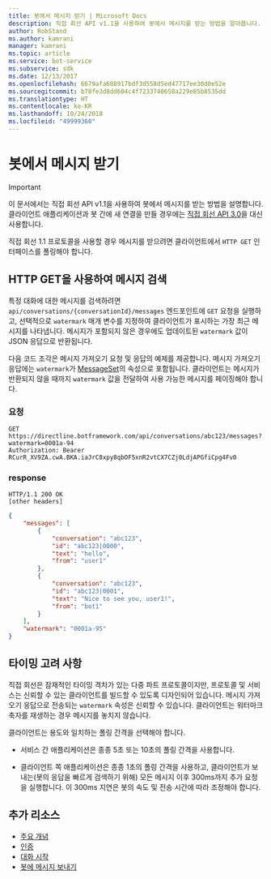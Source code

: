 ```yaml
---
title: 봇에서 메시지 받기 | Microsoft Docs
description: 직접 회선 API v1.1을 사용하여 봇에서 메시지를 받는 방법을 알아봅니다.
author: RobStand
ms.author: kamrani
manager: kamrani
ms.topic: article
ms.service: bot-service
ms.subservice: sdk
ms.date: 12/13/2017
ms.openlocfilehash: 6679afa688917bdf3d558d5ed47717ee30d0e52e
ms.sourcegitcommit: b78fe3d8dd604c4f7233740658a229e85b8535dd
ms.translationtype: HT
ms.contentlocale: ko-KR
ms.lasthandoff: 10/24/2018
ms.locfileid: "49999360"
---
```

# <a name="receive-messages-from-the-bot"></a>봇에서 메시지 받기

> [!IMPORTANT]
> 이 문서에서는 직접 회선 API v1.1을 사용하여 봇에서 메시지를 받는 방법을 설명합니다. 클라이언트 애플리케이션과 봇 간에 새 연결을 만들 경우에는 [직접 회선 API 3.0](bot-framework-rest-direct-line-3-0-receive-activities.md)을 대신 사용합니다.

직접 회선 1.1 프로토콜을 사용할 경우 메시지를 받으려면 클라이언트에서 `HTTP GET` 인터페이스를 폴링해야 합니다. 

## <a name="retrieve-messages-with-http-get"></a>HTTP GET을 사용하여 메시지 검색

특정 대화에 대한 메시지를 검색하려면 `api/conversations/{conversationId}/messages` 엔드포인트에 `GET` 요청을 실행하고, 선택적으로 `watermark` 매개 변수를 지정하여 클라이언트가 표시하는 가장 최근 메시지를 나타냅니다. 메시지가 포함되지 않은 경우에도 업데이트된 `watermark` 값이 JSON 응답으로 반환됩니다.

다음 코드 조각은 메시지 가져오기 요청 및 응답의 예제를 제공합니다. 메시지 가져오기 응답에는 `watermark`가 [MessageSet](bot-framework-rest-direct-line-1-1-api-reference.md#messageset-object)의 속성으로 포함됩니다. 클라이언트는 메시지가 반환되지 않을 때까지 `watermark` 값을 전달하여 사용 가능한 메시지를 페이징해야 합니다. 

### <a name="request"></a>요청

```http
GET https://directline.botframework.com/api/conversations/abc123/messages?watermark=0001a-94
Authorization: Bearer RCurR_XV9ZA.cwA.BKA.iaJrC8xpy8qbOF5xnR2vtCX7CZj0LdjAPGfiCpg4Fv0
```

### <a name="response"></a>response

```http
HTTP/1.1 200 OK
[other headers]
```

```json
{
    "messages": [
        {
            "conversation": "abc123",
            "id": "abc123|0000",
            "text": "hello",
            "from": "user1"
        }, 
        {
            "conversation": "abc123",
            "id": "abc123|0001",
            "text": "Nice to see you, user1!",
            "from": "bot1"
        }
    ],
    "watermark": "0001a-95"
}
```

## <a name="timing-considerations"></a>타이밍 고려 사항

직접 회선은 잠재적인 타이밍 격차가 있는 다중 파트 프로토콜이지만, 프로토콜 및 서비스는 신뢰할 수 있는 클라이언트를 빌드할 수 있도록 디자인되어 있습니다. 메시지 가져오기 응답으로 전송되는 `watermark` 속성은 신뢰할 수 있습니다. 클라이언트는 워터마크 축자를 재생하는 경우 메시지를 놓치지 않습니다.

클라이언트는 용도와 일치하는 폴링 간격을 선택해야 합니다.

- 서비스 간 애플리케이션은 종종 5초 또는 10초의 폴링 간격을 사용합니다.

- 클라이언트 쪽 애플리케이션은 종종 1초의 폴링 간격을 사용하고, 클라이언트가 보내는(봇의 응답을 빠르게 검색하기 위해) 모든 메시지 이후 300ms까지 추가 요청을 실행합니다. 이 300ms 지연은 봇의 속도 및 전송 시간에 따라 조정해야 합니다.

## <a name="additional-resources"></a>추가 리소스

- [주요 개념](bot-framework-rest-direct-line-1-1-concepts.md)
- [인증](bot-framework-rest-direct-line-1-1-authentication.md)
- [대화 시작](bot-framework-rest-direct-line-1-1-start-conversation.md)
- [봇에 메시지 보내기](bot-framework-rest-direct-line-1-1-send-message.md)